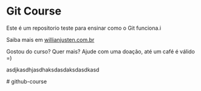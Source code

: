 # Git Course

Este é um repositorio teste para ensinar como o Git funciona.i

Saiba mais em [willianjusten.com.br](http://willianjusten.com.br)

Gostou do curso? Quer mais? Ajude com uma doação, até um café é válido =)

asdjkasdhjasdhaksdasdaksdasdkasd

#   g i t h u b - c o u r s e  
 
